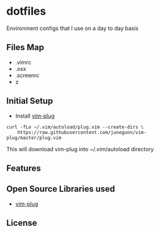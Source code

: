 # dotfiles
Environment configs that I use on a day to day basis

## Files Map
  * .vimrc
  * .osx
  * .screenrc
  * z

## Initial Setup
- Install [vim-plug](https://github.com/junegunn/vim-plug)
```
curl -fLo ~/.vim/autoload/plug.vim --create-dirs \
    https://raw.githubusercontent.com/junegunn/vim-plug/master/plug.vim
```
This will download vim-plug into ~/.vim/autoload directory

## Features


## Open Source Libraries used
- [vim-plug](https://github.com/junegunn/vim-plug)

## License
